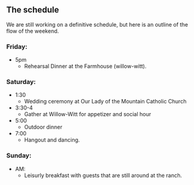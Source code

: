 ## The schedule 

We are still working on a definitive schedule, but here is an outline of the flow of the weekend. 

### Friday:

 - 5pm 
    - Rehearsal Dinner at the Farmhouse (willow-witt). 

### Saturday:

 - 1:30 
    - Wedding ceremony at Our Lady of the Mountain Catholic Church
 - 3:30-4 
    - Gather at Willow-Witt for appetizer and social hour
 - 5:00 
    - Outdoor dinner 
 - 7:00 
    - Hangout and dancing.

### Sunday: 

 - AM: 
   - Leisurly breakfast with guests that are still around at the ranch.